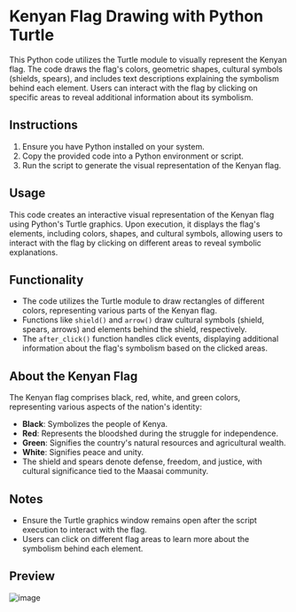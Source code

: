 # Kenyan Flag Drawing with Python Turtle

This Python code utilizes the Turtle module to visually represent the Kenyan flag. The code draws the flag's colors, geometric shapes, cultural symbols (shields, spears), and includes text descriptions explaining the symbolism behind each element. Users can interact with the flag by clicking on specific areas to reveal additional information about its symbolism.

## Instructions
1. Ensure you have Python installed on your system.
2. Copy the provided code into a Python environment or script.
3. Run the script to generate the visual representation of the Kenyan flag.

## Usage
This code creates an interactive visual representation of the Kenyan flag using Python's Turtle graphics. Upon execution, it displays the flag's elements, including colors, shapes, and cultural symbols, allowing users to interact with the flag by clicking on different areas to reveal symbolic explanations.

## Functionality
- The code utilizes the Turtle module to draw rectangles of different colors, representing various parts of the Kenyan flag.
- Functions like `shield()` and `arrow()` draw cultural symbols (shield, spears, arrows) and elements behind the shield, respectively.
- The `after_click()` function handles click events, displaying additional information about the flag's symbolism based on the clicked areas.

## About the Kenyan Flag
The Kenyan flag comprises black, red, white, and green colors, representing various aspects of the nation's identity:
- **Black**: Symbolizes the people of Kenya.
- **Red**: Represents the bloodshed during the struggle for independence.
- **Green**: Signifies the country's natural resources and agricultural wealth.
- **White**: Signifies peace and unity.
- The shield and spears denote defense, freedom, and justice, with cultural significance tied to the Maasai community.

## Notes
- Ensure the Turtle graphics window remains open after the script execution to interact with the flag.
- Users can click on different flag areas to learn more about the symbolism behind each element.
## Preview
![image](https://github.com/mu357040/Kenyan-Flag-in-python-turtle/assets/127038447/d83a2c1d-f8b8-48c6-a1d0-b5443824a929)



